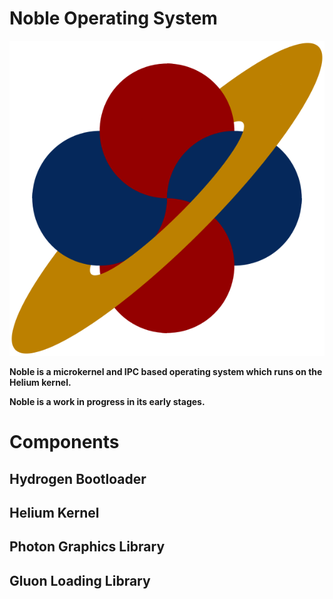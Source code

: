 # Noble Operating System

![logo](./.materials/logo.png)

**Noble is a microkernel and IPC based operating system which runs on the Helium kernel.**

**Noble is a work in progress in its early stages.**

# Components

## Hydrogen Bootloader

## Helium Kernel

## Photon Graphics Library

## Gluon Loading Library